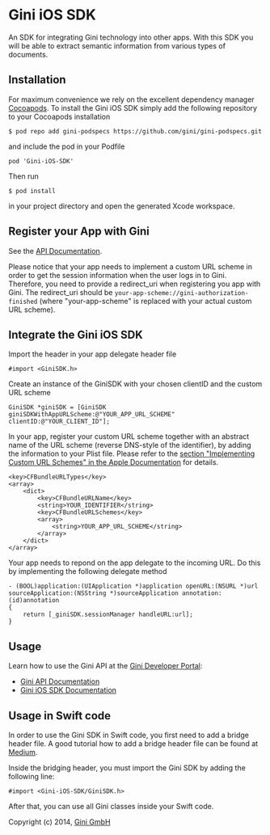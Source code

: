 # Gini iOS SDK

An SDK for integrating Gini technology into other apps. With this SDK you will be able to extract semantic information from various types of documents.


## Installation

For maximum convenience we rely on the excellent dependency manager [Cocoapods](http://www.cocoapods.org).
To install the Gini iOS SDK simply add the following repository to your Cocoapods installation

    $ pod repo add gini-podspecs https://github.com/gini/gini-podspecs.git

and include the pod in your Podfile

    pod 'Gini-iOS-SDK'

Then run
    
    $ pod install
    
in your project directory and open the generated Xcode workspace.


## Register your App with Gini

See the [API Documentation](http://developer.gini.net/gini-api/html/guides/oauth2.html#first-of-all-register-your-application-with-gini).

Please notice that your app needs to implement a custom URL scheme in order to get the session information when the
user logs in to Gini. Therefore, you need to provide a redirect_uri when registering you app with Gini. The
redirect_uri should be `your-app-scheme://gini-authorization-finished` (where "your-app-scheme"
is replaced with your actual custom URL scheme).


## Integrate the Gini iOS SDK

Import the header in your app delegate header file

    #import <GiniSDK.h>

Create an instance of the GiniSDK with your chosen clientID and the custom URL scheme

    GiniSDK *giniSDK = [GiniSDK giniSDKWithAppURLScheme:@"YOUR_APP_URL_SCHEME" clientID:@"YOUR_CLIENT_ID"];

In your app, register your custom URL scheme together with an abstract name of the URL scheme (reverse DNS-style of the 
identifier), by adding the information to your Plist file. Please refer to the 
[section "Implementing Custom URL Schemes" in the Apple Documentation](https://developer.apple.com/library/ios/documentation/iPhone/Conceptual/iPhoneOSProgrammingGuide/AdvancedAppTricks/AdvancedAppTricks.html#//apple_ref/doc/uid/TP40007072-CH7-SW50) 
for details.

	<key>CFBundleURLTypes</key>
	<array>
		<dict>
			<key>CFBundleURLName</key>
			<string>YOUR_IDENTIFIER</string>
			<key>CFBundleURLSchemes</key>
			<array>
				<string>YOUR_APP_URL_SCHEME</string>
			</array>
		</dict>
	</array>


Your app needs to repond on the app delegate to the incoming URL. Do this by implementing the following delegate method

    - (BOOL)application:(UIApplication *)application openURL:(NSURL *)url sourceApplication:(NSString *)sourceApplication annotation:(id)annotation
    {
        return [_giniSDK.sessionManager handleURL:url];
    }


## Usage

Learn how to use the Gini API at the [Gini Developer Portal](http://developer.gini.net):

- [Gini API Documentation](http://developer.gini.net/gini-api/)
- [Gini iOS SDK Documentation](http://developer.gini.net/gini-sdk-ios/)


## Usage in Swift code

In order to use the Gini SDK in Swift code, you first need to add a bridge header file. A good tutorial how to add a
bridge header file can be found at [Medium](https://medium.com/@stigi/swift-cocoapods-da09d8ba6dd2).

Inside the bridging header, you must import the Gini SDK by adding the following line:

    #import <Gini-iOS-SDK/GiniSDK.h>

After that, you can use all Gini classes inside your Swift code.


Copyright (c) 2014, [Gini GmbH](http://www.gini.net)
